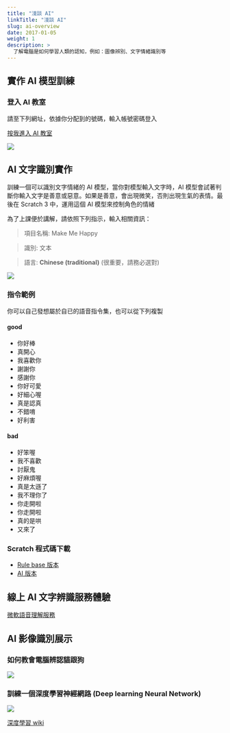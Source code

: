```yaml
---
title: "淺談 AI"
linkTitle: "淺談 AI"
slug: ai-overview
date: 2017-01-05
weight: 1
description: >
  了解電腦是如何學習人類的認知，例如：圖像辨別、文字情緒識別等
---
```


## 實作 AI 模型訓練

### 登入 AI 教室

請至下列網址，依據你分配到的號碼，輸入帳號密碼登入

<a href="https://machinelearningforkids.co.uk/" target="_blank" class="btn btn-outline-primary btn-lg">按我進入 AI 教室</a>

![](https://i.imgur.com/246zQQV.png)

## AI 文字識別實作

訓練一個可以識別文字情緒的 AI 模型，當你對模型輸入文字時，AI 模型會試著判斷你輸入文字是善意或惡意。如果是善意，會出現微笑，否則出現生氣的表情。最後在 Scratch 3 中，運用這個 AI 模型來控制角色的情緒

為了上課便於講解，請依照下列指示，輸入相關資訊：

> 項目名稱: Make Me Happy

> 識別: 文本

> 語言: **Chinese (traditional)** (很重要，請務必選對)

![](https://i.imgur.com/bVJrp5j.png)

### 指令範例

你可以自己發想屬於自已的語音指令集，也可以從下列複製

#### good

- 你好棒
- 真開心
- 我喜歡你
- 謝謝你
- 感謝你
- 你好可愛
- 好細心喔
- 真是認真
- 不錯唷
- 好利害

#### bad

- 好笨喔
- 我不喜歡
- 討厭鬼
- 好麻煩喔
- 真是太遜了
- 我不理你了
- 你走開啦
- 你走開啦
- 真的是哄
- 又來了

### Scratch 程式碼下載

- [Rule base 版本](https://ai4kids-20190713.s3-ap-southeast-1.amazonaws.com/day2/makemehappy-1.sb3)
- [AI 版本](https://ai4kids-20190713.s3-ap-southeast-1.amazonaws.com/day2/MakeMeHappy-AI.sb3)

## 線上 AI 文字辨識服務體驗

[微軟語音理解服務](https://azure.microsoft.com/en-us/services/cognitive-services/language-understanding-intelligent-service/)

## AI 影像識別展示

### 如何教會電腦辨認貓跟狗

![](https://i.imgur.com/y0ehOv2.jpg)

### 訓練一個深度學習神經網路 (Deep learning Neural Network)

![](https://i.imgur.com/Mv7UYJb.gif)

[深度學習 wiki](https://zh.wikipedia.org/zh-tw/%E6%B7%B1%E5%BA%A6%E5%AD%A6%E4%B9%A0)
